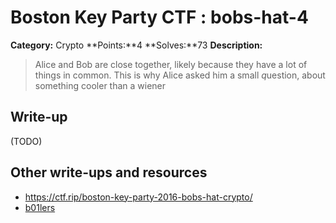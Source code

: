 # Boston Key Party CTF : bobs-hat-4

**Category:** Crypto
**Points:**4 
**Solves:**73 
**Description:**

> Alice and Bob are close together, likely because they have a lot of things in common.  This is why Alice asked him a small *q*uestion, about something cooler than a wiener 


## Write-up

(TODO)

## Other write-ups and resources

* <https://ctf.rip/boston-key-party-2016-bobs-hat-crypto/>
* [b01lers](https://b01lers.net/challenges/Boston%20Key%20Party%202016/Bob's%20Hat/91/)
